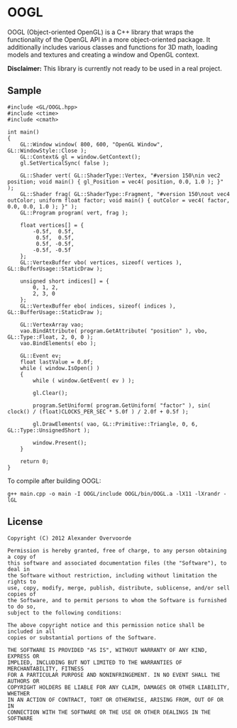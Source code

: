 # OOGL

OOGL (Object-oriented OpenGL) is a C++ library that wraps the functionality of the OpenGL API in a more object-oriented package. It additionally includes various classes and functions for 3D math, loading models and textures and creating a window and OpenGL context.

**Disclaimer:** This library is currently not ready to be used in a real project.

## Sample

	#include <GL/OOGL.hpp>
	#include <ctime>
	#include <cmath>
		 
	int main()
	{
		GL::Window window( 800, 600, "OpenGL Window", GL::WindowStyle::Close );
		GL::Context& gl = window.GetContext();
		gl.SetVerticalSync( false );

		GL::Shader vert( GL::ShaderType::Vertex, "#version 150\nin vec2 position; void main() { gl_Position = vec4( position, 0.0, 1.0 ); }" );
		GL::Shader frag( GL::ShaderType::Fragment, "#version 150\nout vec4 outColor; uniform float factor; void main() { outColor = vec4( factor, 0.0, 0.0, 1.0 ); }" );
		GL::Program program( vert, frag );

		float vertices[] = {
			-0.5f,  0.5f,
			 0.5f,  0.5f,
			 0.5f, -0.5f,
			-0.5f, -0.5f
		};
		GL::VertexBuffer vbo( vertices, sizeof( vertices ), GL::BufferUsage::StaticDraw );

		unsigned short indices[] = {
			0, 1, 2,
			2, 3, 0
		};
		GL::VertexBuffer ebo( indices, sizeof( indices ), GL::BufferUsage::StaticDraw );
			
		GL::VertexArray vao;
		vao.BindAttribute( program.GetAttribute( "position" ), vbo, GL::Type::Float, 2, 0, 0 );
		vao.BindElements( ebo );

		GL::Event ev;
		float lastValue = 0.0f;
		while ( window.IsOpen() )
		{
			while ( window.GetEvent( ev ) );

			gl.Clear();
			
			program.SetUniform( program.GetUniform( "factor" ), sin( clock() / (float)CLOCKS_PER_SEC * 5.0f ) / 2.0f + 0.5f );

			gl.DrawElements( vao, GL::Primitive::Triangle, 0, 6, GL::Type::UnsignedShort );

			window.Present();
		}

		return 0;
	}

To compile after building OOGL:

	g++ main.cpp -o main -I OOGL/include OOGL/bin/OOGL.a -lX11 -lXrandr -lGL

## License

	Copyright (C) 2012 Alexander Overvoorde

	Permission is hereby granted, free of charge, to any person obtaining a copy of
	this software and associated documentation files (the "Software"), to deal in
	the Software without restriction, including without limitation the rights to
	use, copy, modify, merge, publish, distribute, sublicense, and/or sell copies of
	the Software, and to permit persons to whom the Software is furnished to do so,
	subject to the following conditions:

	The above copyright notice and this permission notice shall be included in all
	copies or substantial portions of the Software.

	THE SOFTWARE IS PROVIDED "AS IS", WITHOUT WARRANTY OF ANY KIND, EXPRESS OR
	IMPLIED, INCLUDING BUT NOT LIMITED TO THE WARRANTIES OF MERCHANTABILITY, FITNESS
	FOR A PARTICULAR PURPOSE AND NONINFRINGEMENT. IN NO EVENT SHALL THE AUTHORS OR
	COPYRIGHT HOLDERS BE LIABLE FOR ANY CLAIM, DAMAGES OR OTHER LIABILITY, WHETHER
	IN AN ACTION OF CONTRACT, TORT OR OTHERWISE, ARISING FROM, OUT OF OR IN
	CONNECTION WITH THE SOFTWARE OR THE USE OR OTHER DEALINGS IN THE SOFTWARE